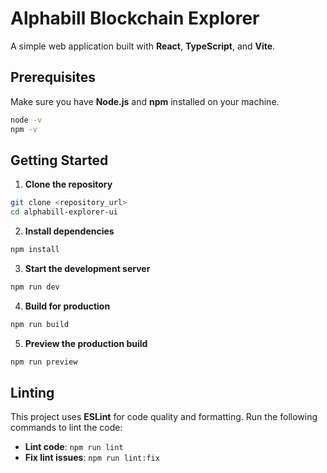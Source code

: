 # Alphabill Blockchain Explorer

A simple web application built with **React**, **TypeScript**, and **Vite**.

## Prerequisites

Make sure you have **Node.js** and **npm** installed on your machine.

```sh
node -v
npm -v
```

## Getting Started

1. **Clone the repository**

```sh
git clone <repository_url>
cd alphabill-explorer-ui
```

2. **Install dependencies**

```sh
npm install
```

3. **Start the development server**

```sh
npm run dev
```

4. **Build for production**

```sh
npm run build
```

5. **Preview the production build**

```sh
npm run preview
```

## Linting

This project uses **ESLint** for code quality and formatting. Run the following commands to lint the code:

- **Lint code**: `npm run lint`
- **Fix lint issues**: `npm run lint:fix`
